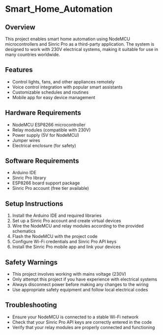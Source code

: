 # Smart_Home_Automation
## Overview

This project enables smart home automation using NodeMCU microcontrollers and Sinric Pro as a third-party application. The system is designed to work with 230V electrical systems, making it suitable for use in many countries worldwide.

## Features

- Control lights, fans, and other appliances remotely
- Voice control integration with popular smart assistants
- Customizable schedules and routines
- Mobile app for easy device management

## Hardware Requirements

- NodeMCU ESP8266 microcontroller
- Relay modules (compatible with 230V)
- Power supply (5V for NodeMCU)
- Jumper wires
- Electrical enclosure (for safety)

## Software Requirements

- Arduino IDE
- Sinric Pro library
- ESP8266 board support package
- Sinric Pro account (free tier available)

## Setup Instructions

1. Install the Arduino IDE and required libraries
2. Set up a Sinric Pro account and create virtual devices
3. Wire the NodeMCU and relay modules according to the provided schematics
4. Flash the NodeMCU with the project code
5. Configure Wi-Fi credentials and Sinric Pro API keys
6. Install the Sinric Pro mobile app and link your devices

## Safety Warnings

- This project involves working with mains voltage (230V)
- Only attempt this project if you have experience with electrical systems
- Always disconnect power before making any changes to the wiring
- Use appropriate safety equipment and follow local electrical codes

## Troubleshooting

- Ensure your NodeMCU is connected to a stable Wi-Fi network
- Check that your Sinric Pro API keys are correctly entered in the code
- Verify that your relay modules are properly connected and functioning

